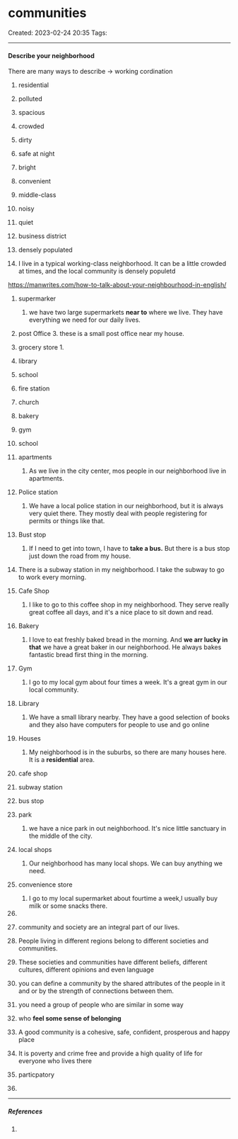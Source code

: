 # communities
Created: 2023-02-24 20:35
Tags: 
____

#### Describe your neighborhood

There are many ways to describe
-> working cordination

1. residential
2. polluted 
3. spacious
4. crowded
5. dirty
6. safe at night
7. bright
8. convenient
9. middle-class
10. noisy
11. quiet
12. business district
13. densely populated

1. I live in a typical working-class neighborhood. It can be a little crowded at times, and the local community is densely populetd



https://manwrites.com/how-to-talk-about-your-neighbourhood-in-english/

1. supermarker
	1. we have two large supermarkets __near to__ where we live. They have everything we need for our daily lives.
2. post Office
	3. these is a small post office near my house.
3. grocery store
	1. 
4. library
5. school
6. fire station
7. church
8. bakery
9. gym
10. school
11. apartments
	1. As we live in the city center, mos people in our neighborhood live in apartments.
12. Police station
	1. We have a local police station in our neighborhood, but it is always very quiet there. They mostly deal with people registering for permits or things like that.
13. Bust stop
	1. If I need to get into town, I have to __take a bus.__ But there is a bus stop just down the road from my house.
14. There is a subway station in my neighborhood. I take the subway to go to work every morning.
15. Cafe Shop
	1. I like to go to this coffee shop in my neighborhood. They serve really great coffee all days, and it's a nice place to sit down and read.
16. Bakery
	1. I love to eat freshly baked bread in the morning. And __we arr lucky in that__ we have a great baker in our neighborhood. He always bakes fantastic bread first thing in the morning.
17. Gym
	1. I go to my local gym about four times a week. It's a great gym in our local community.
18. Library
	1. We have a small library nearby. They have a good selection of books and they also have computers for people to use and go online
19. Houses
	1. My neighborhood is in the suburbs, so there are many houses here. It is a __residential__ area.
20. cafe shop
21. subway station
22. bus stop
23. park
	1. we have a nice park in out neighborhood. It's nice little sanctuary in the middle of the city.
24. local shops
	1. Our neighborhood has many local shops. We can buy anything we need.
25. convenience store
	1. I go to my local supermarket about fourtime a week,I usually buy milk or some snacks there.
26. 


27. community and society are an integral part of our lives.
28. People living in different regions belong to different societies and communities.
29. These societies and communities have different beliefs, different cultures, different opinions and even language
30. you can define a community by the shared attributes of the people in it and or by the strength of connections between them.
31. you need a group of people who are similar in some way
32. who __feel some sense of belonging__
33. A good community is a cohesive, safe, confident, prosperous and happy place
34. It is poverty and crime free and provide a high quality of life for everyone who lives there
35. particpatory
36. 


_____
##### References
1.

